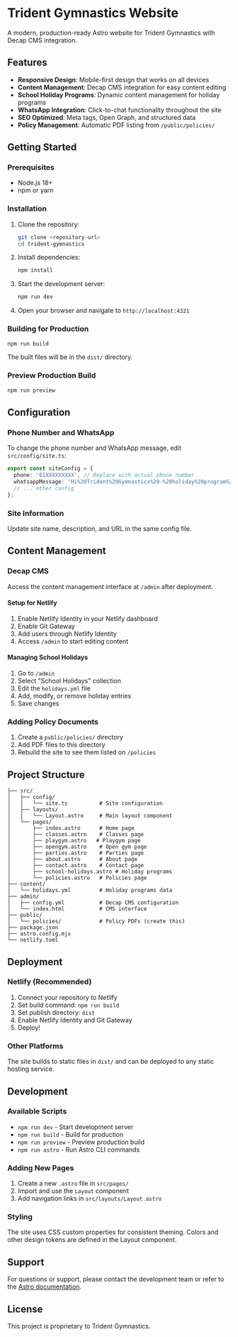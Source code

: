 # Trident Gymnastics Website

A modern, production-ready Astro website for Trident Gymnastics with Decap CMS integration.

## Features

- **Responsive Design**: Mobile-first design that works on all devices
- **Content Management**: Decap CMS integration for easy content editing
- **School Holiday Programs**: Dynamic content management for holiday programs
- **WhatsApp Integration**: Click-to-chat functionality throughout the site
- **SEO Optimized**: Meta tags, Open Graph, and structured data
- **Policy Management**: Automatic PDF listing from `/public/policies/`

## Getting Started

### Prerequisites

- Node.js 18+ 
- npm or yarn

### Installation

1. Clone the repository:
   ```bash
   git clone <repository-url>
   cd trident-gymnastics
   ```

2. Install dependencies:
   ```bash
   npm install
   ```

3. Start the development server:
   ```bash
   npm run dev
   ```

4. Open your browser and navigate to `http://localhost:4321`

### Building for Production

```bash
npm run build
```

The built files will be in the `dist/` directory.

### Preview Production Build

```bash
npm run preview
```

## Configuration

### Phone Number and WhatsApp

To change the phone number and WhatsApp message, edit `src/config/site.ts`:

```typescript
export const siteConfig = {
  phone: '61XXXXXXXXX', // Replace with actual phone number
  whatsappMessage: 'Hi%20Trident%20Gymnastics%20-%20holiday%20program%20enquiry',
  // ... other config
};
```

### Site Information

Update site name, description, and URL in the same config file.

## Content Management

### Decap CMS

Access the content management interface at `/admin` after deployment.

#### Setup for Netlify

1. Enable Netlify Identity in your Netlify dashboard
2. Enable Git Gateway
3. Add users through Netlify Identity
4. Access `/admin` to start editing content

#### Managing School Holidays

1. Go to `/admin`
2. Select "School Holidays" collection
3. Edit the `holidays.yml` file
4. Add, modify, or remove holiday entries
5. Save changes

### Adding Policy Documents

1. Create a `public/policies/` directory
2. Add PDF files to this directory
3. Rebuild the site to see them listed on `/policies`

## Project Structure

```
├── src/
│   ├── config/
│   │   └── site.ts          # Site configuration
│   ├── layouts/
│   │   └── Layout.astro     # Main layout component
│   └── pages/
│       ├── index.astro      # Home page
│       ├── classes.astro    # Classes page
│       ├── playgym.astro   # Playgym page
│       ├── opengym.astro    # Open gym page
│       ├── parties.astro    # Parties page
│       ├── about.astro      # About page
│       ├── contact.astro    # Contact page
│       ├── school-holidays.astro # Holiday programs
│       └── policies.astro   # Policies page
├── content/
│   └── holidays.yml         # Holiday programs data
├── admin/
│   ├── config.yml           # Decap CMS configuration
│   └── index.html           # CMS interface
├── public/
│   └── policies/            # Policy PDFs (create this)
├── package.json
├── astro.config.mjs
└── netlify.toml
```

## Deployment

### Netlify (Recommended)

1. Connect your repository to Netlify
2. Set build command: `npm run build`
3. Set publish directory: `dist`
4. Enable Netlify Identity and Git Gateway
5. Deploy!

### Other Platforms

The site builds to static files in `dist/` and can be deployed to any static hosting service.

## Development

### Available Scripts

- `npm run dev` - Start development server
- `npm run build` - Build for production
- `npm run preview` - Preview production build
- `npm run astro` - Run Astro CLI commands

### Adding New Pages

1. Create a new `.astro` file in `src/pages/`
2. Import and use the `Layout` component
3. Add navigation links in `src/layouts/Layout.astro`

### Styling

The site uses CSS custom properties for consistent theming. Colors and other design tokens are defined in the Layout component.

## Support

For questions or support, please contact the development team or refer to the [Astro documentation](https://docs.astro.build/).

## License

This project is proprietary to Trident Gymnastics.
